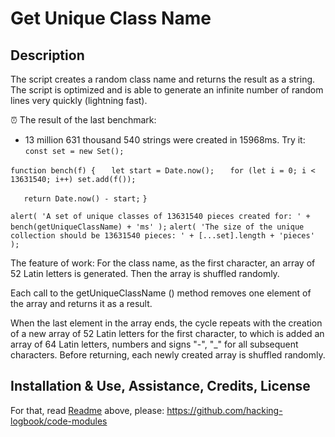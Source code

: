 # Get Unique Class Name
## Description 
The script creates a random class name and returns the result as a string.
The script is optimized and is able to generate an infinite number of random lines very quickly (lightning fast).

⏰ The result of the last benchmark:
- 13 million 631 thousand 540 strings were created in 15968ms.
Try it: 
`const set = new Set();`

`function bench(f) {`
`	let start = Date.now();`
`	for (let i = 0; i < 13631540; i++) set.add(f());`

`	return Date.now() - start;`
`}`

`alert( 'A set of unique classes of 13631540 pieces created for: ' + bench(getUniqueClassName) + 'ms' );`
`alert( 'The size of the unique collection should be 13631540 pieces: ' + [...set].length + 'pieces' );`

The feature of work:
For the class name, as the first character, an array of 52 Latin letters is generated. Then the array is shuffled randomly.

Each call to the getUniqueClassName () method removes one element of the array and returns it as a result.

When the last element in the array ends, the cycle repeats with the creation of a new array of 52 Latin letters for the first character, to which is added an array of 64 Latin letters, numbers and signs "-", "_" for all subsequent characters.
Before returning, each newly created array is shuffled randomly.
## Installation & Use, Assistance, Credits, License
For that, read [Readme](https://github.com/hacking-logbook/code-modules) above, please: https://github.com/hacking-logbook/code-modules
